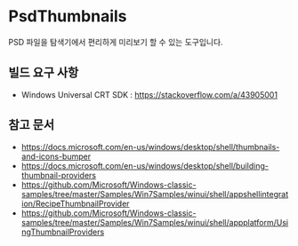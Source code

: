 # PsdThumbnails
PSD 파일을 탐색기에서 편리하게 미리보기 할 수 있는 도구입니다.

## 빌드 요구 사항
- Windows Universal CRT SDK : https://stackoverflow.com/a/43905001

## 참고 문서
- https://docs.microsoft.com/en-us/windows/desktop/shell/thumbnails-and-icons-bumper
- https://docs.microsoft.com/en-us/windows/desktop/shell/building-thumbnail-providers
- https://github.com/Microsoft/Windows-classic-samples/tree/master/Samples/Win7Samples/winui/shell/appshellintegration/RecipeThumbnailProvider
- https://github.com/Microsoft/Windows-classic-samples/tree/master/Samples/Win7Samples/winui/shell/appplatform/UsingThumbnailProviders

